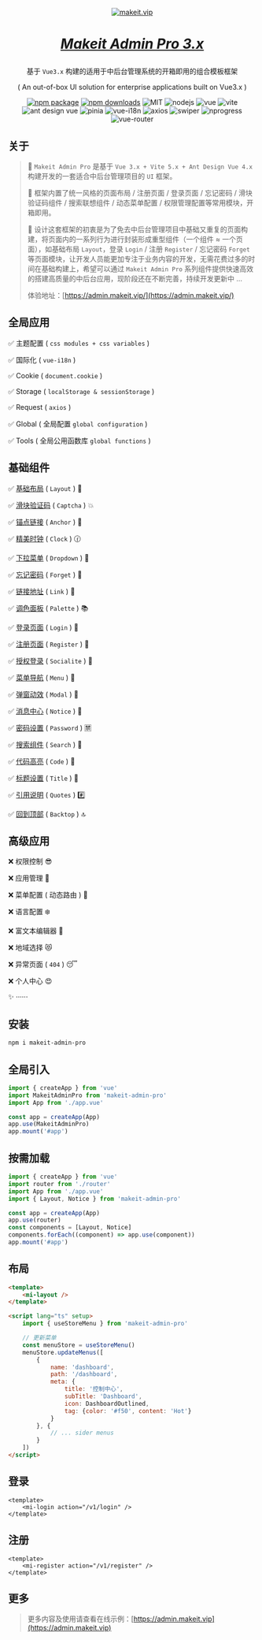 <div align="center">

[![makeit.vip](https://file.makeit.vip/MIITVIP/M00/00/00/K4vDRGPcbmmAG8_sAAAtlj6Tt_s562.png "makeit.vip")](https://admin.makeit.vip)

</div>

<h1 align="center">

[*Makeit Admin Pro 3.x*](https://admin.makeit.vip)

</h1>

<div align="center">

<p align="center">

<div>

基于 `Vue3.x` 构建的适用于中后台管理系统的开箱即用的组合模板框架

</div>
<div>

( An out-of-box UI solution for enterprise applications built on Vue3.x )

</div>

</p>

[![npm package](https://img.shields.io/npm/v/makeit-admin-pro.svg?style=flat-square)](https://www.npmjs.com/package/makeit-admin-pro)
[![npm downloads](http://img.shields.io/npm/dm/makeit-admin-pro.svg?style=flat-square)](http://www.npmtrends.com/makeit-admin-pro)
![MIT](https://img.shields.io/badge/license-MIT-ff69b4.svg)
![nodejs](https://img.shields.io/badge/nodejs-18.18.2-red.svg)
![vue](https://img.shields.io/badge/vue-3.4.7-green.svg)
![vite](https://img.shields.io/badge/vite-5.0.10-yellow.svg)
![ant design vue](https://img.shields.io/badge/ant%20design%20vue-4.1.2-blueviolet.svg)
![pinia](https://img.shields.io/badge/pinia-2.1.7-informational.svg)
![vue-i18n](https://img.shields.io/badge/vue%20i18n-9.8.0-default.svg)
![axios](https://img.shields.io/badge/axios-1.6.2-red.svg)
![swiper](https://img.shields.io/badge/swiper-11.0.5-green.svg)
![nprogress](https://img.shields.io/badge/nprogress-0.2.0-yellow.svg)
![vue-router](https://img.shields.io/badge/vue%20router-4.2.5-blueviolet.svg)

</div>

## 关于

> :triangular_flag_on_post: `Makeit Admin Pro` 是基于 `Vue 3.x + Vite 5.x + Ant Design Vue 4.x` 构建开发的一套适合中后台管理项目的 `UI` 框架。
> >
> :beginner: 框架内置了统一风格的页面布局 / 注册页面 / 登录页面 / 忘记密码 / 滑块验证码组件 / 搜索联想组件 / 动态菜单配置 / 权限管理配置等常用模块，开箱即用。
> >
> :lollipop: 设计这套框架的初衷是为了免去中后台管理项目中基础又重复的页面构建，将页面内的一系列行为进行封装形成重型组件（一个组件 ≈ 一个页面），如基础布局 `Layout`，登录 `Login` / 注册 `Register` / 忘记密码 `Forget` 等页面模块，让开发人员能更加专注于业务内容的开发，无需花费过多的时间在基础构建上，希望可以通过 `Makeit Admin Pro` 系列组件提供快速高效的搭建高质量的中后台应用，现阶段还在不断完善，持续开发更新中 ...
> >
> 体验地址：[https://admin.makeit.vip/](https://admin.makeit.vip/)

## 全局应用

:white_check_mark: 主题配置 ( `css modules + css variables` )

:white_check_mark: 国际化 ( `vue-i18n` )

:white_check_mark: Cookie ( `document.cookie` )

:white_check_mark: Storage ( `localStorage & sessionStorage` )

:white_check_mark: Request ( `axios` )

:white_check_mark: Global ( 全局配置 `global configuration` )

:white_check_mark: Tools ( 全局公用函数库 `global functions` )

## 基础组件

:white_check_mark: [基础布局](./src/components/layout/README.md) ( `Layout` ) :sparkling_heart:

:white_check_mark: [滑块验证码](./src/components/captcha/README.md) ( `Captcha` ) :collision:

:white_check_mark: [锚点链接](./src/components/anchor/README.md) ( `Anchor` ) :balloon:

:white_check_mark: [精美时钟](./src/components/clock/README.md) ( `Clock` ) :clock130:

:white_check_mark: [下拉菜单](./src/components/dropdown/README.md) ( `Dropdown` ) :palm_tree:

:white_check_mark: [忘记密码](./src/components/forget/README.md) ( `Forget` ) :hammer:

:white_check_mark: [链接地址](./src/components/link/README.md) ( `Link` ) :guitar:

:white_check_mark: [调色面板](./src/components/palette/README.md) ( `Palette` ) :books:

:white_check_mark: [登录页面](./src/components/login/README.md) ( `Login` ) :cherries:

:white_check_mark: [注册页面](./src/components/register/README.md) ( `Register` ) :european_castle:

:white_check_mark: [授权登录](./src/components/socialite/README.md) ( `Socialite` ) :dizzy:

:white_check_mark: [菜单导航](./src/components/menu/README.md) ( `Menu` ) :rocket:

:white_check_mark: [弹窗动效](./src/components/modal/README.md) ( `Modal` ) :traffic_light:

:white_check_mark: [消息中心](./src/components/notice/README.md) ( `Notice` ) :round_pushpin:

:white_check_mark: [密码设置](./src/components/password/README.md) ( `Password` ) :u7981:

:white_check_mark: [搜索组件](./src/components/search/README.md) ( `Search` ) :bookmark_tabs:

:white_check_mark: [代码高亮](./src/components/code/README.md) ( `Code` ) :flight_arrival:

:white_check_mark: [标题设置](./src/components/title/README.md) ( `Title` ) :palm_tree:

:white_check_mark: [引用说明](./src/components/quote/README.md) ( `Quotes` ) :hash:

:white_check_mark: [回到顶部](./src/components/backtop/README.md) ( `Backtop` ) :top:

## 高级应用

:x: 权限控制 :sunglasses:

:x: 应用管理 :rose:

:x: 菜单配置 ( 动态路由 ) :triangular_flag_on_post:

:x: 语言配置 :snowflake:

:x: 富文本编辑器 :ocean:

:x: 地域选择 :heart_eyes_cat:

:x: 异常页面 ( `404` ) :sleeping:

:x: 个人中心 :heart_eyes:

:sparkles: ······

## 安装

```bash
npm i makeit-admin-pro
```

## 全局引入

```ts
import { createApp } from 'vue'
import MakeitAdminPro from 'makeit-admin-pro'
import App from './app.vue'

const app = createApp(App)
app.use(MakeitAdminPro)
app.mount('#app')
```

## 按需加载

```ts
import { createApp } from 'vue'
import router from './router'
import App from './app.vue'
import { Layout, Notice } from 'makeit-admin-pro'

const app = createApp(App)
app.use(router)
const components = [Layout, Notice]
components.forEach((component) => app.use(component))
app.mount('#app')
```

## 布局

```html
<template>
    <mi-layout />
</template>

<script lang="ts" setup>
    import { useStoreMenu } from 'makeit-admin-pro'

    // 更新菜单
    const menuStore = useStoreMenu()
    menuStore.updateMenus([
        {
            name: 'dashboard',
            path: '/dashboard',
            meta: {
                title: '控制中心',
                subTitle: 'Dashboard',
                icon: DashboardOutlined,
                tag: {color: '#f50', content: 'Hot'}
            }
        }, {
            // ... sider menus
        }
    ])
</script>
```

## 登录

```vue
<template>
    <mi-login action="/v1/login" />
</template>
```

## 注册

```vue
<template>
    <mi-register action="/v1/register" />
</template>
```

## 更多

> 更多内容及使用请查看在线示例：[https://admin.makeit.vip](https://admin.makeit.vip)
